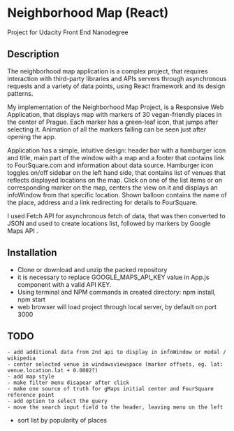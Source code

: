 # Neighborhood Map (React)

Project for Udacity Front End Nanodegree

## Description

The neighborhood map application is a complex project, that requires interaction with third-party libraries and APIs servers through asynchronous requests and a variety of data points, using React framework and its design patterns. 

My implementation of the Neighborhood Map Project, is a Responsive Web Application, that displays map with markers of 30 vegan-friendly places in the center of Prague. 
Each marker has a green-leaf icon, that jumps after selecting it. Animation of all the markers falling can be seen just after opening the app.

Application has a simple, intuitive design: header bar with a hamburger icon and title, main part of the window with a map and a footer that contains link to FourSquare.com and information about data source. Hamburger icon toggles on/off sidebar on the left hand side, that contains list of venues that reflects displayed locations on the map. Click on one of the list items or on corresponding marker on the map, centers the view on it and displays an infoWindow from that specific location. Shown balloon contains the name of the place, address and a link redirecting for details to FourSquare.

I used Fetch API for asynchronous fetch of data, that was then converted to JSON and used to create locations list, followed by markers by Google Maps API .



## Installation

- Clone or download and unzip the packed repository 
- it is necessary to replace GOOGLE_MAPS_API_KEY value in App.js component with a valid API KEY.
- Using terminal and NPM commands in created directory: 
    npm install, 
    npm start
- web browser will load project through local server, by default on port 3000


 ## TODO
	- add additional data from 2nd api to display in infoWindow or modal / wikipedia
	- center selected venue in windowsviewspace (marker offsets, eg. lat: venue.location.lat + 0.0002?)
	- add map style
	- make filter menu disapear after click
	- make one source of truth for gMaps initial center and FourSquare reference point
	- add option to select the query
	- move the search input field to the header, leaving menu on the left
  - sort list by popularity of places

